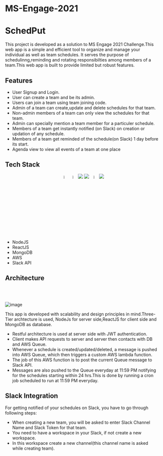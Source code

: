 # MS-Engage-2021

# SchedPut
This project is developed as a solution to MS Engage 2021 Challenge.This web app is a simple and efficient tool to organize and manage your individual as well as team schedules.
It serves the purpose of schedulinng,reminding and rotating responsibilties among members of a team.This web app is built to provide limited but robust features.
## Features
* User Signup and Login.
* User can create a team and be its admin.
* Users can join a team using team joining code.
* Admin of a team can create,update and delete schedules for that team.
* Non-admin members of a team can only view the schedules for that team.
* Admin can specially mention a team member for a particuler schedule.
* Members of a team get instantly notified (on Slack) on creation or updation of any schedule.
* Members of a team get reminded of the schedule(on Slack) 1 day before its start.
* Agenda view to view all events of a team at one place
## Tech Stack
<p align ="center">
  <code><img src="https://img.icons8.com/windows/64/26e07f/node-js.png" width="5%"/></code>
  <code><img src="https://img.icons8.com/color/48/000000/react-native.png" width="5%" /></code>
  <code><img src="https://img.icons8.com/color/50/000000/mongodb.png"/></code>
  <code><img src="https://img.icons8.com/color/48/000000/amazon-web-services.png"/></code>
  <code><img src="https://img.icons8.com/color/64/000000/git.png" width="5%"/></code>
  <code><img src="https://img.icons8.com/color/48/000000/slack-new.png"/></code>
</p>

* NodeJS
* ReactJS
* MongoDB
* AWS
* Slack API

## Architecture
<br>
<br>


![image](https://drive.google.com/uc?export=view&id=1vIn8cVNL_BkJueFSn5TdGSbXS9zaPfE7)

This app is developed with scalability and design principles in mind.Three-Tier archtecture is used, NodeJs for server side,ReactJS for client side and MongoDB as database.
<br>

* Restful architecture is used at server side with JWT authentication.
* Client makes API requests to server and server then contacts with DB and AWS Queue.
* Whenever a schedule is created/updated/deleted, a message is pushed into AWS Queue, which then triggers a custom AWS lambda function.
* The job of this AWS function is to post the current Queue message to Slack API.
* Messages are also pushed to the Queue everyday at 11:59 PM notifying for the schedules starting within 24 hrs.This is done by running a cron job scheduled to run at 11:59 PM everyday.

## Slack Integration
For getting notified of your schedules on Slack, you have to go through following steps:
* When creating a new team, you will be asked to enter Slack Channel Name and Slack Token for that team.
* You need to have a workspace in your Slack, if not create a new workspace.
* In this workspace create a new channel(this channel name is asked while creating team).
